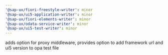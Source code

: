 ```yaml
---
'@sap-ux/fiori-freestyle-writer': minor
'@sap-ux/ui5-application-writer': minor
'@sap-ux/fiori-elements-writer': minor
'@sap-ux/odata-service-writer': minor
'@sap-ux/ui5-test-writer': minor
---
```


adds option for proxy middleware, provides option to add framework url and ui5 version to opa test file
